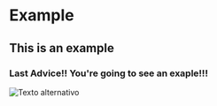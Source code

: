 # Example
## This is an example
### Last Advice!! You're going to see an exaple!!!
![Texto alternativo](https://upload.wikimedia.org/wikipedia/commons/6/64/Ejemplo.png)
